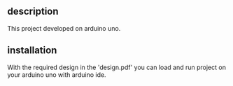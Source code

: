 ## description
This project developed on arduino uno.

## installation
With the required design in the 'design.pdf' you can load and run project on your arduino uno with arduino ide.
